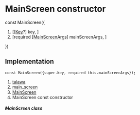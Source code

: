 
<div>

# MainScreen constructor

</div>


const MainScreen({

1.  [[[Key](https://api.flutter.dev/flutter/foundation/Key-class.md)?]
    key, ]
2.  [required
    [[MainScreenArgs](../../models_mainscreen_navigation_args/MainScreenArgs-class.md)]
    mainScreenArgs, ]

})



## Implementation

``` language-dart
const MainScreen({super.key, required this.mainScreenArgs});
```







1.  [talawa](../../index.md)
2.  [main_screen](../../views_main_screen/)
3.  [MainScreen](../../views_main_screen/MainScreen-class.md)
4.  MainScreen const constructor

##### MainScreen class







